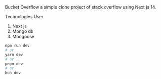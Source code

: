 Bucket Overflow a simple clone project of stack overflow using Next js 14.

Technologies User
1) Next js
2) Mongo db
3) Mongoose

```bash
npm run dev
# or
yarn dev
# or
pnpm dev
# or
bun dev
```
